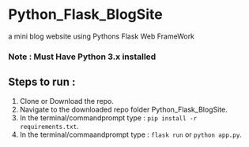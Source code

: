 # Python_Flask_BlogSite
a mini blog website using Pythons Flask Web FrameWork

### Note : Must Have Python 3.x installed


## Steps to run :

1. Clone or Download the repo.
2. Navigate to the downloaded repo folder Python_Flask_BlogSite.
3. In the terminal/commandprompt type : `pip install -r requirements.txt`.
4. In the terminal/commaandprompt type : `flask run` or `python app.py`.
